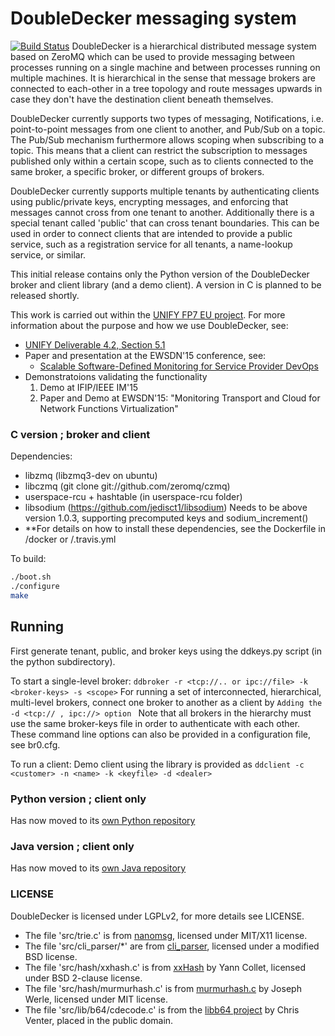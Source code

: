 # DoubleDecker messaging system
[![Build Status](https://travis-ci.org/Acreo/DoubleDecker.svg?branch=master)](https://travis-ci.org/Acreo/DoubleDecker)
DoubleDecker is a hierarchical distributed message system based on ZeroMQ 
which can be used to provide messaging between processes running on a 
single machine and between processes running on multiple machines. 
It is hierarchical in the sense that message brokers are connected to 
each-other in a tree topology and route messages upwards in case they don't 
have the destination client beneath themselves.

DoubleDecker currently supports two types of messaging, Notifications, i.e. point-to-point messages from one client to another, and Pub/Sub on a topic. The Pub/Sub mechanism furthermore allows scoping when subscribing to a topic. This means that a client can restrict the subscription to messages published only within a certain scope, such as to clients connected to the same broker, a specific broker, or different groups of brokers.

DoubleDecker currently supports multiple tenants by authenticating clients using public/private keys, encrypting messages, and enforcing that messages cannot cross from one tenant to another. Additionally there is a special tenant called 'public' that can cross tenant boundaries. This can be used in order to connect clients that are intended to provide a public service, such as a registration service for all tenants, a name-lookup service, or similar. 

This initial release contains only the Python version of the DoubleDecker broker and client library (and a demo client). A version in C is planned to be released shortly. 

This work is carried out within the [UNIFY FP7 EU project](http://www.fp7-unify.eu/). For more information about the purpose and how we use DoubleDecker, see:
* [UNIFY Deliverable 4.2, Section 5.1](http://fp7-unify.eu/files/fp7-unify-eu-docs/UNIFY-WP4-D4.2%20Proposal%20for%20SP-DevOps%20network%20capabilities%20and%20tools.pdf)
* Paper and presentation at the EWSDN'15 conference, see:
  * [Scalable Software-Defined Monitoring for Service Provider DevOps](http://www.ewsdn.eu/files/Documents/EWSDN2015/04_03.pdf)
* Demonstratoions validating the functionality
  1. Demo at IFIP/IEEE IM'15
  2. Paper and Demo at EWSDN'15:
     "Monitoring Transport and Cloud for Network Functions Virtualization"

### C version ; broker and client


Dependencies: 

 * libzmq (libzmq3-dev on ubuntu)
 * libczmq (git clone git://github.com/zeromq/czmq) 
 * userspace-rcu + hashtable (in userspace-rcu folder)
 * libsodium (https://github.com/jedisct1/libsodium) 
  	     Needs to be above version 1.0.3,  supporting precomputed keys and sodium_increment()
 *  **For details on how to install these dependencies, see the Dockerfile in /docker or /.travis.yml 

To build:

```bash
./boot.sh
./configure
make
```

Running
-------

First generate tenant, public, and broker keys using the ddkeys.py script (in the python subdirectory).

To start a single-level broker:
```ddbroker -r <tcp://.. or ipc://file> -k <broker-keys> -s <scope>```
For running a set of interconnected, hierarchical, multi-level brokers, connect one broker to another as a client by
```Adding the  -d <tcp:// , ipc://> option ``` 
 Note that all brokers in the hierarchy must use the same broker-keys file in order to authenticate with each other. 
These command line options can also be provided in a configuration file, see br0.cfg.

To run a client:
 Demo client using the library is provided as ```ddclient -c <customer> -n <name> -k <keyfile> -d <dealer>```

### Python version ; client only

Has now moved to its [own Python repository](https://github.com/Acreo/DoubleDecker-py)

### Java version ; client only

Has now moved to its [own Java repository](https://github.com/Acreo/DoubleDecker-java)

### LICENSE

DoubleDecker is licensed under LGPLv2, for more details see LICENSE.

 - The file 'src/trie.c' is from [nanomsg](http://nanomsg.org/), licensed under MIT/X11 license.
 - The file 'src/cli_parser/*' are from [cli_parser](http://sourceforge.net/projects/cliparser/), licensed under a modified BSD license.
 - The file 'src/hash/xxhash.c' is from [xxHash](http://sourceforge.net/projects/cliparser/) by Yann Collet, licensed under BSD 2-clause license.
 - The file 'src/hash/murmurhash.c' is from [murmurhash.c](https://github.com/jwerle/murmurhash.c) by Joseph Werle, licensed under MIT license.
 - The file 'src/lib/b64/cdecode.c' is from the [libb64 project](http://sourceforge.net/projects/libb64/) by Chris Venter, placed in the public domain.



